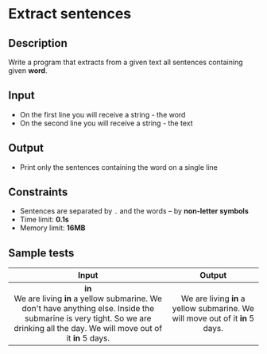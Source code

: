 # Extract sentences

## Description
Write a program that extracts from a given text all sentences containing given **word**.

## Input
- On the first line you will receive a string - the word
- On the second line you will receive a string - the text

## Output
- Print only the sentences containing the word on a single line

## Constraints
- Sentences are separated by `.` and the words – by **non-letter symbols**
- Time limit: **0.1s**
- Memory limit: **16MB**

## Sample tests

| Input | Output |
|:-----:|:------:|
| **in**<br>We are living **in** a yellow submarine. We don't have anything else. Inside the submarine is very tight. So we are drinking all the day. We will move out of it **in** 5 days. | We are living **in** a yellow submarine. We will move out of it **in** 5 days. |
